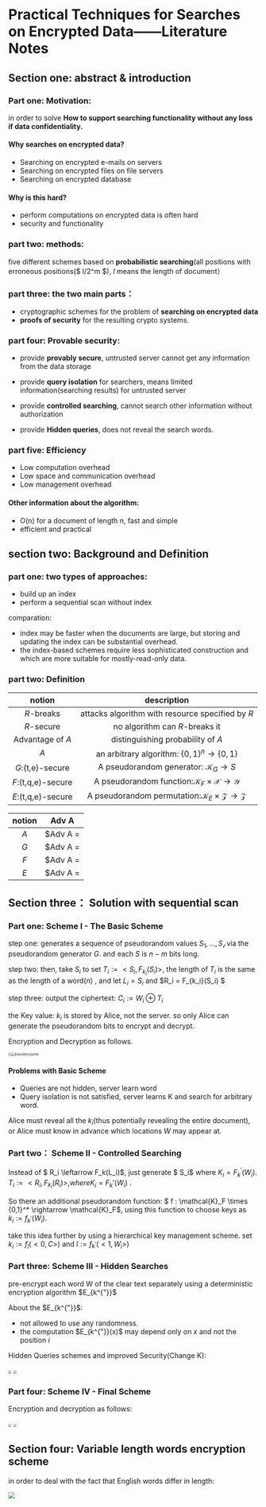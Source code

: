 # Practical Techniques for Searches on Encrypted Data——Literature Notes

## Section one: abstract & introduction

### Part one: Motivation:

in order to solve **How to support searching functionality without any loss if data confidentiality.**

#### Why searches on encrypted data?

- Searching on encrypted e-mails on servers
- Searching on encrypted files on file servers
- Searching on encrypted database

#### Why is this hard?

- perform computations on encrypted data is often hard
- security  and functionality

### part two: methods: 

five different schemes based on **probabilistic searching**(all positions with erroneous positions($ l/2^m $), $l$ means the length of document）

### part three: the two main parts：

- cryptographic schemes for the problem of **searching on encrypted data**
- **proofs of security** for the resulting crypto systems.

### part four: Provable security:

- provide **provably secure**, untrusted server cannot get any information from the data storage

- provide **query isolation** for searchers, means limited information(searching results) for untrusted server
- provide **controlled searching**, cannot search other information without authorization
- provide **Hidden queries**, does not reveal the search words.

### part five: Efficiency

- Low computation overhead
- Low space and communication overhead
- Low management overhead

#### Other information about the algorithm:

- O(n) for a document of length n, fast and simple
- efficient and practical

## section two: Background and Definition

### part one: two types of approaches:

- build up an index
- perform a sequential scan without index

comparation: 

- index may be faster when the documents are large, but storing and updating the index can be substantial overhead.
- the index-based schemes require less sophisticated construction and which are more suitable for mostly-read-only data.

### part two: Definition

|       notion       |                         description                          |
| :----------------: | :----------------------------------------------------------: |
|     $R$-breaks     |       attacks algorithm with resource specified by $R$       |
|     $R$-secure     |                no algorithm can $R$-breaks it                |
|  Advantage of $A$  |              distinguishing probability of $A$               |
|        $A$         |   an arbitrary algorithm: $\{0,1\}^n \rightarrow \{0,1\}$    |
|  $G$:(t,e)-secure  |   A pseudorandom generator: $\mathcal{K}_G \rightarrow S$    |
| $F$:(t,q,e)-secure | A pseudorandom function:$\mathcal{K}_F \times \mathcal{X} \rightarrow \mathcal{Y}$ |
| $E$:(t,q,e)-secure | A pseudorandom permutation:$\mathcal{K}_E \times \mathcal{Z} \rightarrow \mathcal{Z}$ |

| notion |                            Adv A                             |
| :----: | :----------------------------------------------------------: |
|  $A$   |            $Adv A = |Pr[A(X) = 1]-Pr[A(Y) = 1]|$             |
|  $G$   | $Adv A =|Pr[(A(G(U_{\mathcal{K}_G}))) = 1]-Pr[A(U_S) = 1]|$  |
|  $F$   |            $Adv A =|Pr[A^{F_k} =1]-Pr[A^R = 1]|$             |
|  $E$   | $Adv A = |Pr[A^{E_k,E_k^{-1}} = 1] - Pr[A^{\pi,\pi^{-1}} = 1]|$ |

## Section three： Solution with sequential scan

### Part one:  Scheme I - The Basic Scheme 

step one: generates a sequence of pseudorandom values $S_1,...,S_{\mathcal{l}}$  via the pseudorandom generator $G$. and each $S$ is $n - m$ bits long. 

step two: then, take $S_i$ to set $T_i := <S_i,F_{k_i}(S_i)>$,  the length of   $T_i$ is the same as the length of a word($n$) , and let $L_i = S_i$ and $R_i = F_{k_i}(S_i) $

step three: output the ciphertext: $C_i := W_i \oplus T_i$ 

the Key value: $k_i$ is stored by Alice, not the server. so only Alice  can generate the pseudorandom bits to encrypt and decrypt.

Encryption and Decryption as follows.

<img src=".\img\basicEncrypted.PNG" style="zoom:40%;" /><img src=".\img\basicDecrypted.PNG" alt="basicDecrypted" style="zoom:45%;" />



#### Problems with Basic Scheme

- Queries are not hidden, server learn word
- Query isolation is not satisfied, server learns K and search for arbitrary word.

Alice must reveal all the $k_i$(thus potentially revealing the entire document), or Alice must know in advance which locations $W$ may appear at.

### Part two： Scheme II - Controlled Searching

Instead of $ R_i \leftarrow F_k(L_i)$, just generate $ S_i$ where $K_i = F_k^{'}(W_i)$. $T_i := <R_i,F_{k_i}(R_i)>, where K_i = F_k{'}(W_i)$ .

So there an additional pseudorandom function: $ f : \mathcal{K}_F \times \{0,1\}^* \rightarrow \mathcal{K}_F$, using this function to choose keys as $k_i := f_{k^{'}}(W_i)$.

take this idea further by using a hierarchical key management scheme. set $k_i := f_l(<0,C>)$ and $l := f_{k^{'}}(<1,W_i>)$

### Part three: Scheme III - Hidden Searches

pre-encrypt each word W of the clear text separately using a deterministic encryption algorithm $E_{k^{"}}$

About the $E_{k^{"}}$:

- not allowed to use any randomness.
- the computation $E_{k^{"}}(x)$ may depend only on $x$ and not the position $i$ 

Hidden Queries schemes and improved Security(Change K):

<img src=".\img\hidden_search.PNG" style="zoom:40%;" /> <img src=".\img\hidden_search2.PNG" style="zoom: 40%;" />

### Part four: Scheme IV - Final  Scheme

Encryption and decryption as follows:

<img src=".\img\finalEn.PNG" style="zoom:40%;" /> <img src=".\img\findalDe.PNG" style="zoom:40%;" />

## Section four: Variable length words encryption scheme

in order to deal with the fact that English words differ in length:

<img src=".\img\Variablelength.PNG" style="zoom:80%;" />
